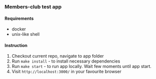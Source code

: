 ### Members-club test app

#### Requirements 
* docker
* unix-like shell

#### Instruction
1. Checkout current repo, navigate to app folder
2. Run `make install` - to install necessary dependencies
3. Run `make start` - to run app locally. Wait few moments until app start. 
4. Visit `http://localhost:3000/` in your favourite browser
